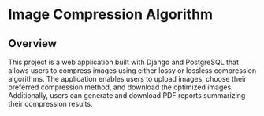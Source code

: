 # Image Compression Algorithm

## Overview

This project is a web application built with Django and PostgreSQL that allows users to compress images using either lossy or lossless compression algorithms. The application enables users to upload images, choose their preferred compression method, and download the optimized images. Additionally, users can generate and download PDF reports summarizing their compression results.